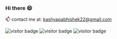 ### Hi there :smile:

📫 contact me at: kashyapabhishek22@gmail.com






![visitor badge](https://visitor-badge.laobi.icu/badge?page_id=jwenjian.visitor-badge)   ![visitor badge](https://visitor-badge.laobi.icu/badge?page_id=jwenjian.visitor-badge) ![visitor badge](https://visitor-badge.laobi.icu/badge?page_id=jwenjian.visitor-badge)


<!--
**abhikashyapr22/abhikashyapr22** is a ✨ _special_ ✨ repository because its `README.md` (this file) appears on your GitHub profile.

Here are some ideas to get you started:

#📫 mail me at: kashyapabhishek22@gmail.com

- 🔭 I’m currently working on ...
- 🌱 I’m currently learning ...
- 👯 I’m looking to collaborate on ...
- 🤔 I’m looking for help with ...
- 💬 Ask me about ...
...
- 😄 Pronouns: ...
- ⚡ Fun fact: ...
-->
